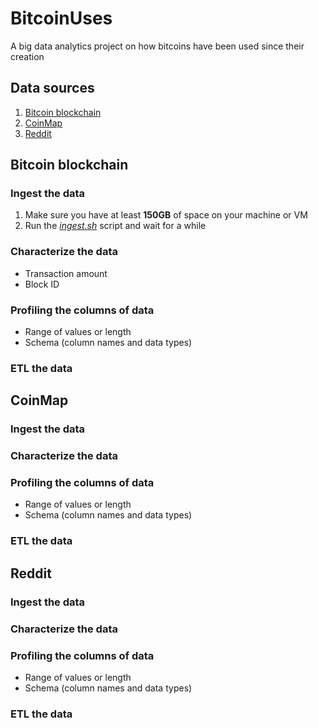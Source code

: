 # BitcoinUses
A big data analytics project on how bitcoins have been used since their creation

## Data sources
1. [Bitcoin blockchain](https://blockchain.info/)
2. [CoinMap](https://coinmap.org/welcome/)
3. [Reddit](https://www.reddit.com/dev/api/)

## Bitcoin blockchain

### Ingest the data
1. Make sure you have at least **150GB** of space on your machine or VM
2. Run the [*ingest.sh*](blockchain/ingest.sh) script and wait for a while

### Characterize the data
- Transaction amount
- Block ID

### Profiling the columns of data
- Range of values or length
- Schema (column names and data types)

### ETL the data


## CoinMap

### Ingest the data

### Characterize the data

### Profiling the columns of data
- Range of values or length
- Schema (column names and data types)

### ETL the data


## Reddit

### Ingest the data

### Characterize the data

### Profiling the columns of data
- Range of values or length
- Schema (column names and data types)

### ETL the data

